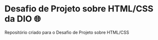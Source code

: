 # Desafio de Projeto sobre HTML/CSS da DIO :globe_with_meridians:
Repositório criado para o Desafio de Projeto sobre HTML/CSS

